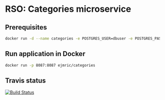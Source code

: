 # RSO: Categories microservice

## Prerequisites

```bash
docker run -d --name categories -e POSTGRES_USER=dbuser -e POSTGRES_PASSWORD=postgres -e POSTGRES_DB=categorie -p 5433:5432 postgres:latest
```

## Run application in Docker

```bash
docker run -p 8087:8087 ejmric/categories
```

## Travis status 
[![Build Status](https://travis-ci.org/cloud-computing-project/categories.svg?branch=master)](https://travis-ci.org/cloud-computing-project/categories)